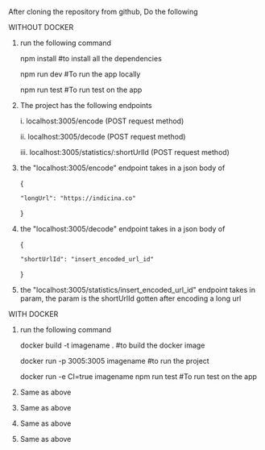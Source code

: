 After cloning the repository from github, Do the following 

WITHOUT DOCKER
1. run the following command


    npm install    #to install all the dependencies

    npm run dev   #To run the app locally

    npm run test   #To run test on the app

2. The project has the following endpoints

    i.  localhost:3005/encode  (POST request method)

    ii. localhost:3005/decode  (POST request method)

    iii.    localhost:3005/statistics/:shortUrlId  (POST request method)

3.  the "localhost:3005/encode" endpoint takes in a json body of 

    {

        "longUrl": "https://indicina.co"

    }

4.  the "localhost:3005/decode" endpoint takes in a json body of 

    {

        "shortUrlId": "insert_encoded_url_id"

    }

5.  the "localhost:3005/statistics/insert_encoded_url_id" endpoint takes in param, the param is the shortUrlId gotten   after encoding a long url


WITH DOCKER

1.  run the following command

    docker build -t imagename .       #to build the docker image

    docker run -p 3005:3005 imagename         #to run the project  

    docker run -e CI=true imagename npm run test        #To run test on the app

2.  Same as above
3.  Same as above
4.  Same as above
5.  Same as above

